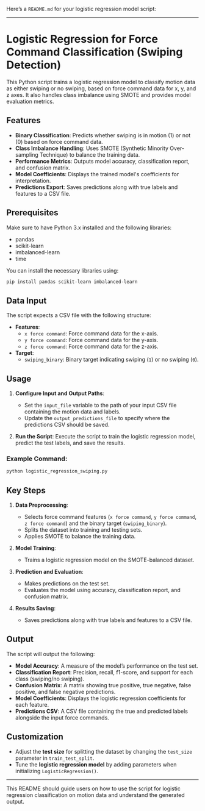 Here’s a `README.md` for your logistic regression model script:

---

# Logistic Regression for Force Command Classification (Swiping Detection)

This Python script trains a logistic regression model to classify motion data as either swiping or no swiping, based on force command data for x, y, and z axes. It also handles class imbalance using SMOTE and provides model evaluation metrics.

## Features

- **Binary Classification**: Predicts whether swiping is in motion (1) or not (0) based on force command data.
- **Class Imbalance Handling**: Uses SMOTE (Synthetic Minority Over-sampling Technique) to balance the training data.
- **Performance Metrics**: Outputs model accuracy, classification report, and confusion matrix.
- **Model Coefficients**: Displays the trained model's coefficients for interpretation.
- **Predictions Export**: Saves predictions along with true labels and features to a CSV file.

## Prerequisites

Make sure to have Python 3.x installed and the following libraries:

- pandas
- scikit-learn
- imbalanced-learn
- time

You can install the necessary libraries using:

```bash
pip install pandas scikit-learn imbalanced-learn
```

## Data Input

The script expects a CSV file with the following structure:
- **Features**:
  - `x force command`: Force command data for the x-axis.
  - `y force command`: Force command data for the y-axis.
  - `z force command`: Force command data for the z-axis.
- **Target**:
  - `swiping_binary`: Binary target indicating swiping (`1`) or no swiping (`0`).

## Usage

1. **Configure Input and Output Paths**: 
   - Set the `input_file` variable to the path of your input CSV file containing the motion data and labels.
   - Update the `output_predictions_file` to specify where the predictions CSV should be saved.

2. **Run the Script**: Execute the script to train the logistic regression model, predict the test labels, and save the results.

### Example Command:

```bash
python logistic_regression_swiping.py
```

## Key Steps

1. **Data Preprocessing**: 
   - Selects force command features (`x force command`, `y force command`, `z force command`) and the binary target (`swiping_binary`).
   - Splits the dataset into training and testing sets.
   - Applies SMOTE to balance the training data.

2. **Model Training**: 
   - Trains a logistic regression model on the SMOTE-balanced dataset.

3. **Prediction and Evaluation**:
   - Makes predictions on the test set.
   - Evaluates the model using accuracy, classification report, and confusion matrix.

4. **Results Saving**: 
   - Saves predictions along with true labels and features to a CSV file.

## Output

The script will output the following:
- **Model Accuracy**: A measure of the model’s performance on the test set.
- **Classification Report**: Precision, recall, f1-score, and support for each class (swiping/no swiping).
- **Confusion Matrix**: A matrix showing true positive, true negative, false positive, and false negative predictions.
- **Model Coefficients**: Displays the logistic regression coefficients for each feature.
- **Predictions CSV**: A CSV file containing the true and predicted labels alongside the input force commands.

## Customization

- Adjust the **test size** for splitting the dataset by changing the `test_size` parameter in `train_test_split`.
- Tune the **logistic regression model** by adding parameters when initializing `LogisticRegression()`.

---

This README should guide users on how to use the script for logistic regression classification on motion data and understand the generated output.

